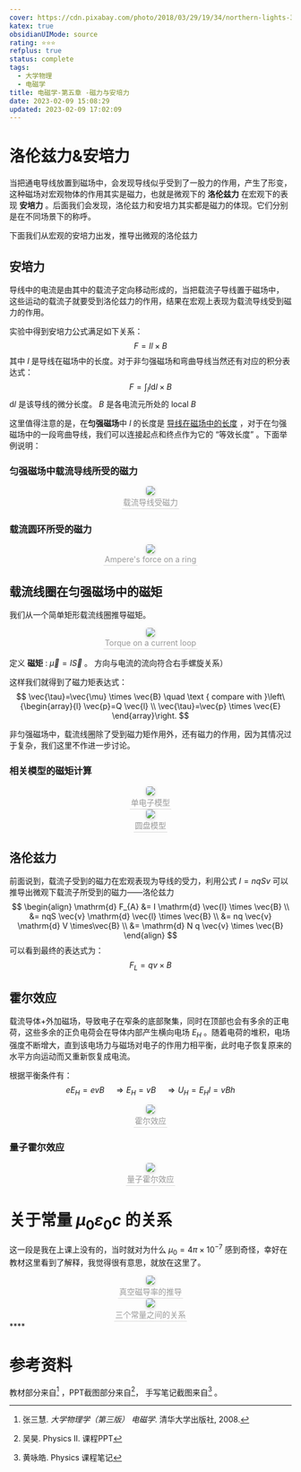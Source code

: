```yaml
---
cover: https://cdn.pixabay.com/photo/2018/03/29/19/34/northern-lights-3273425__480.jpg
katex: true
obsidianUIMode: source
rating: ⭐⭐⭐
refplus: true
status: complete
tags:
  - 大学物理
  - 电磁学
title: 电磁学-第五章 -磁力与安培力
date: 2023-02-09 15:08:29
updated: 2023-02-09 17:02:09
---
```


# 洛伦兹力&安培力
当把通电导线放置到磁场中，会发现导线似乎受到了一股力的作用，产生了形变，这种磁场对宏观物体的作用其实是磁力，也就是微观下的 **洛伦兹力** 在宏观下的表现 **安培力** 。后面我们会发现，洛伦兹力和安培力其实都是磁力的体现。它们分别是在不同场景下的称呼。

下面我们从宏观的安培力出发，推导出微观的洛伦兹力

## 安培力
导线中的电流是由其中的载流子定向移动形成的，当把载流子导线置于磁场中， 这些运动的载流子就要受到洛伦兹力的作用，结果在宏观上表现为载流导线受到磁力的作用。

实验中得到安培力公式满足如下关系：
$$
F=I l \times B
$$
其中 $l$ 是导线在磁场中的长度。对于非匀强磁场和弯曲导线当然还有对应的积分表达式：
$$
F= \int_{l}I \mathrm{d} l\times B
$$
 $\mathrm{d} l$ 是该导线的微分长度。 $B$ 是各电流元所处的 local $B$

这里值得注意的是，在**匀强磁场**中 $l$ 的长度是 <u>导线在磁场中的长度</u> ，对于在匀强磁场中的一段弯曲导线，我们可以连接起点和终点作为它的 “等效长度” 。下面举例说明：

### 匀强磁场中载流导线所受的磁力

<center>
    <img style="border-radius: 0.3125em;
    box-shadow: 0 2px 4px 0 rgba(34,36,38,.12),0 2px 10px 0 rgba(34,36,38,.08);"
    src="https://i.imgur.com/4YAulsi.png">
    <br>
    <div style="color:orange; border-bottom: 1px solid #d9d9d9;
    display: inline-block;
    color: #999;
    padding: 2px;">载流导线受磁力
    </div>
</center>

### 载流圆环所受的磁力

<center>
    <img style="border-radius: 0.3125em;
    box-shadow: 0 2px 4px 0 rgba(34,36,38,.12),0 2px 10px 0 rgba(34,36,38,.08);"
    src="https://i.imgur.com/uWeL3Nb.png">
    <br>
    <div style="color:orange; border-bottom: 1px solid #d9d9d9;
    display: inline-block;
    color: #999;
    padding: 2px;"> Ampere's force on a ring
    </div>
</center>

## 载流线圈在匀强磁场中的磁矩
我们从一个简单矩形载流线圈推导磁矩。

<center>
    <img style="border-radius: 0.3125em;
    box-shadow: 0 2px 4px 0 rgba(34,36,38,.12),0 2px 10px 0 rgba(34,36,38,.08);"
    src="https://i.imgur.com/58FoOw1.png">
    <br>
    <div style="color:orange; border-bottom: 1px solid #d9d9d9;
    display: inline-block;
    color: #999;
    padding: 2px;">Torque on a current loop
    </div>
</center>

定义 **磁矩** : $\vec{\mu} = I \vec{S}$ 。 方向与电流的流向符合右手螺旋关系）

这样我们就得到了磁力矩表达式：
$$
\vec{\tau}=\vec{\mu} \times \vec{B} \quad \text { compare with }\left\{\begin{array}{l}
\vec{p}=Q \vec{l} \\
\vec{\tau}=\vec{p} \times \vec{E}
\end{array}\right.
$$

非匀强磁场中，载流线圈除了受到磁力矩作用外，还有磁力的作用，因为其情况过于复杂，我们这里不作进一步讨论。

### 相关模型的磁矩计算

<center>
    <img style="border-radius: 0.3125em;
    box-shadow: 0 2px 4px 0 rgba(34,36,38,.12),0 2px 10px 0 rgba(34,36,38,.08);"
    src="https://i.imgur.com/NtMUsws.png">
    <br>
    <div style="color:orange; border-bottom: 1px solid #d9d9d9;
    display: inline-block;
    color: #999;
    padding: 2px;">单电子模型
    </div>
</center>

<center>
    <img style="border-radius: 0.3125em;
    box-shadow: 0 2px 4px 0 rgba(34,36,38,.12),0 2px 10px 0 rgba(34,36,38,.08);"
    src="https://i.imgur.com/E9vyNqE.png">
    <br>
    <div style="color:orange; border-bottom: 1px solid #d9d9d9;
    display: inline-block;
    color: #999;
    padding: 2px;">圆盘模型
    </div>
</center>

## 洛伦兹力
前面说到，载流子受到的磁力在宏观表现为导线的受力，利用公式 $I= nqSv$ 可以推导出微观下载流子所受到的磁力——洛伦兹力
$$
\begin{align}
\mathrm{d} F_{A} &= I \mathrm{d} \vec{l} \times \vec{B} \\
&= nqS \vec{v} \mathrm{d} \vec{l} \times \vec{B} \\
&= nq \vec{v} \mathrm{d} V \times\vec{B} \\
&= \mathrm{d} N q \vec{v} \times \vec{B}
\end{align}
$$
可以看到最终的表达式为：
$$
F_{L}= qv \times B
$$
## 霍尔效应
载流导体+外加磁场，导致电子在窄条的底部聚集，同时在顶部也会有多余的正电荷，这些多余的正负电荷会在导体内部产生横向电场 $E_{H}$ 。随着电荷的堆积，电场强度不断增大，直到该电场力与磁场对电子的作用力相平衡，此时电子恢复原来的水平方向运动而又重新恢复成电流。

根据平衡条件有： 
$$
e E_H=e v B \quad \Rightarrow E_H=v B \quad \Rightarrow U_H=E_H l=v B h
$$

<center>
    <img style="border-radius: 0.3125em;
    box-shadow: 0 2px 4px 0 rgba(34,36,38,.12),0 2px 10px 0 rgba(34,36,38,.08);"
    src="https://i.imgur.com/dVH5rFt.png">
    <br>
    <div style="color:orange; border-bottom: 1px solid #d9d9d9;
    display: inline-block;
    color: #999;
    padding: 2px;">霍尔效应
    </div>
</center>

### 量子霍尔效应

<center>
    <img style="border-radius: 0.3125em;
    box-shadow: 0 2px 4px 0 rgba(34,36,38,.12),0 2px 10px 0 rgba(34,36,38,.08);"
    src="https://i.imgur.com/BHL4IqN.png">
    <br>
    <div style="color:orange; border-bottom: 1px solid #d9d9d9;
    display: inline-block;
    color: #999;
    padding: 2px;">量子霍尔效应
    </div>
</center>


# 关于常量 $\mu_{0} \varepsilon_{0} c$ 的关系
这一段是我在上课上没有的，当时就对为什么 $\mu_{0}=4\pi \times 10^ {-7}$ 感到奇怪，幸好在教材这里看到了解释，我觉得很有意思，就放在这里了。

<center>
    <img style="border-radius: 0.3125em;
    box-shadow: 0 2px 4px 0 rgba(34,36,38,.12),0 2px 10px 0 rgba(34,36,38,.08);"
    src="https://i.imgur.com/iiXixVj.png">
    <br>
    <div style="color:orange; border-bottom: 1px solid #d9d9d9;
    display: inline-block;
    color: #999;
    padding: 2px;"> 真空磁导率的推导
    </div>
</center>

<center>
    <img style="border-radius: 0.3125em;
    box-shadow: 0 2px 4px 0 rgba(34,36,38,.12),0 2px 10px 0 rgba(34,36,38,.08);"
    src="https://i.imgur.com/uAlGDak.png">
    <br>
    <div style="color:orange; border-bottom: 1px solid #d9d9d9;
    display: inline-block;
    color: #999;
    padding: 2px;">三个常量之间的关系
    </div>
</center>
****

# 参考资料
教材部分来自[^1] ，PPT截图部分来自[^2]， 手写笔记截图来自[^3] 。

[^1]: 张三慧. *大学物理学（第三版） 电磁学*. 清华大学出版社, 2008.
[^2]: 吴昊. Physics II. 课程PPT
[^3]: 黄咏皓. Physics 课程笔记
